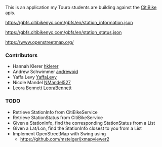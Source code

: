 This is an application my Touro students are building against the [CitiBike](https://citibikenyc.com/) apis.

https://gbfs.citibikenyc.com/gbfs/en/station_information.json

https://gbfs.citibikenyc.com/gbfs/en/station_status.json

https://www.openstreetmap.org/

### Contributors
* Hannah Klerer [hklerer](https://github.com/hklerer/)
* Andrew Schwimmer [andrewoid](https://github.com/andrewoid/)
* Yaffa Levy [YaffaLevy](https://github.com/YaffaLevy)
* Nicole Mandel [NMandel527](https://github.com/NMandel527/)
* Leora Bennett [LeoraBennett](https://github.com/LeoraBennett)


### TODO
* Retrieve StationInfo from CitiBikeService
* Retrieve StationStatus from CitiBikeService
* Given a StationInfo, find the corresponding StationStatus from a List
* Given a Lat/Lon, find the StationInfo closest to you from a List
* Implement OpenStreetMap with Swing using
  * https://github.com/msteiger/jxmapviewer2

